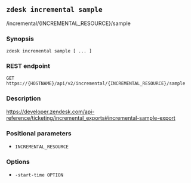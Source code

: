## `zdesk incremental sample`

/incremental/{INCREMENTAL_RESOURCE}/sample

### Synopsis

    zdesk incremental sample [ ... ]

### REST endpoint

    GET https://{HOSTNAME}/api/v2/incremental/{INCREMENTAL_RESOURCE}/sample

### Description

https://developer.zendesk.com/api-reference/ticketing/incremental_exports#incremental-sample-export

### Positional parameters

* `INCREMENTAL_RESOURCE`

### Options

* `-start-time OPTION`

